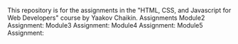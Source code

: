 This repository is for the assignments in the "HTML, CSS, and Javascript for Web Developers" course by Yaakov Chaikin.
Assignments
Module2 Assignment:
Module3 Assignment:
Module4 Assignment:
Module5 Assignment:
